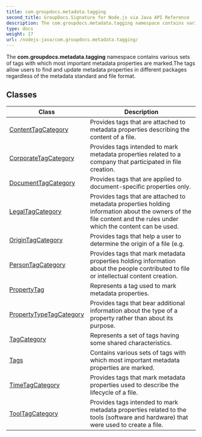 ```yaml
---
title: com.groupdocs.metadata.tagging
second_title: GroupDocs.Signature for Node.js via Java API Reference
description: The com.groupdocs.metadata.tagging namespace contains various sets of tags with which most important metadata properties are marked.The tags allow users to find and update metadata properties in different packages regardless of the metadata standard and file format.
type: docs
weight: 17
url: /nodejs-java/com.groupdocs.metadata.tagging/
---
```


The **com.groupdocs.metadata.tagging** namespace contains various sets of tags with which most important metadata properties are marked.The tags allow users to find and update metadata properties in different packages regardless of the metadata standard and file format.


## Classes

| Class | Description |
| --- | --- |
| [ContentTagCategory](../com.groupdocs.metadata.tagging/contenttagcategory) | Provides tags that are attached to metadata properties describing the content of a file. |
| [CorporateTagCategory](../com.groupdocs.metadata.tagging/corporatetagcategory) | Provides tags intended to mark metadata properties related to a company that participated in file creation. |
| [DocumentTagCategory](../com.groupdocs.metadata.tagging/documenttagcategory) | Provides tags that are applied to document-specific properties only. |
| [LegalTagCategory](../com.groupdocs.metadata.tagging/legaltagcategory) | Provides tags that are attached to metadata properties holding information about the owners of the file content and the rules under which the content can be used. |
| [OriginTagCategory](../com.groupdocs.metadata.tagging/origintagcategory) | Provides tags that help a user to determine the origin of a file (e.g. |
| [PersonTagCategory](../com.groupdocs.metadata.tagging/persontagcategory) | Provides tags that mark metadata properties holding information about the people contributed to file or intellectual content creation. |
| [PropertyTag](../com.groupdocs.metadata.tagging/propertytag) | Represents a tag used to mark metadata properties. |
| [PropertyTypeTagCategory](../com.groupdocs.metadata.tagging/propertytypetagcategory) | Provides tags that bear additional information about the type of a property rather than about its purpose. |
| [TagCategory](../com.groupdocs.metadata.tagging/tagcategory) | Represents a set of tags having some shared characteristics. |
| [Tags](../com.groupdocs.metadata.tagging/tags) | Contains various sets of tags with which most important metadata properties are marked. |
| [TimeTagCategory](../com.groupdocs.metadata.tagging/timetagcategory) | Provides tags that mark metadata properties used to describe the lifecycle of a file. |
| [ToolTagCategory](../com.groupdocs.metadata.tagging/tooltagcategory) | Provides tags intended to mark metadata properties related to the tools (software and hardware) that were used to create a file. |
